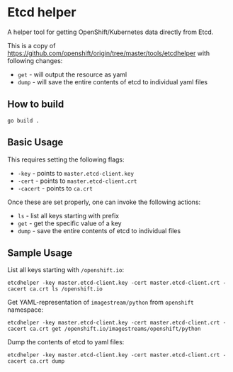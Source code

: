 # Etcd helper

A helper tool for getting OpenShift/Kubernetes data directly from Etcd.

This is a copy of <https://github.com/openshift/origin/tree/master/tools/etcdhelper> with following changes:

* `get` - will output the resource as yaml
* `dump` - will save the entire contents of etcd to individual yaml files

## How to build

    go build .

## Basic Usage

This requires setting the following flags:

* `-key` - points to `master.etcd-client.key`
* `-cert` - points to `master.etcd-client.crt`
* `-cacert` - points to `ca.crt`

Once these are set properly, one can invoke the following actions:

* `ls` - list all keys starting with prefix
* `get` - get the specific value of a key
* `dump` - save the entire contents of etcd to individual files

## Sample Usage

List all keys starting with `/openshift.io`:

```
etcdhelper -key master.etcd-client.key -cert master.etcd-client.crt -cacert ca.crt ls /openshift.io
```

Get YAML-representation of `imagestream/python` from `openshift` namespace:

```
etcdhelper -key master.etcd-client.key -cert master.etcd-client.crt -cacert ca.crt get /openshift.io/imagestreams/openshift/python
```

Dump the contents of etcd to yaml files:

```
etcdhelper -key master.etcd-client.key -cert master.etcd-client.crt -cacert ca.crt dump
```
